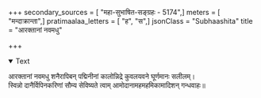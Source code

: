 +++
secondary_sources = [ "महा-सुभाषित-सङ्ग्रहः - 5174",]
meters = [ "मन्दाक्रान्ता",]
pratimaalaa_letters = [ "ह", "स",]
jsonClass = "Subhaashita"
title = "आरक्तानां नवमधु"

+++

<details open><summary>Text</summary>

आरक्तानां नवमधु शनैरापिबन् पद्मिनीनां कालोन्निद्रे कुवलयवने घूर्णमानः सलीलम्।  
स्विन्नो दानैर्विपिनकरिणां सौम्य सेविष्यते त्वाम् आमोदानामहमहमिकामादिशन् गन्धवाहः॥
</details>
